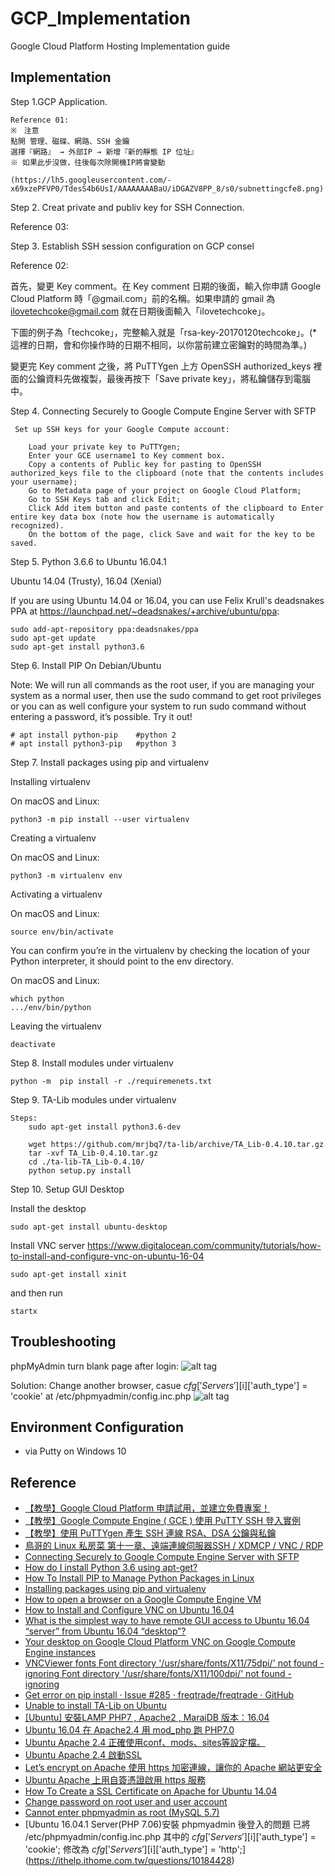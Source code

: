 # GCP_lmplementation
Google Cloud Platform Hosting Implementation guide

## Implementation
Step 1.GCP Application. 
``` 
Reference 01:
※　注意
點開 管理、磁碟、網路、SSH 金鑰
選擇『網路』 → 外部IP → 新增『新的靜態 IP 位址』
※ 如果此步沒做，往後每次除開機IP將會變動

(https://lh5.googleusercontent.com/-x69xzePFVP0/TdesS4b6UsI/AAAAAAAABaU/iDGAZV8PP_8/s0/subnettingcfe8.png)

``` 

Step 2. Creat private and publiv key for SSH Connection.

Reference 03:


Step 3. Establish SSH session configuration on GCP consel

Reference 02:

首先，變更 Key comment。在 Key comment 日期的後面，輸入你申請 Google Cloud Platform 時「@gmail.com」前的名稱。如果申請的 gmail 為 ilovetechcoke@gmail.com 就在日期後面輸入「ilovetechcoke」。

下圖的例子為「techcoke」，完整輸入就是「rsa-key-20170120techcoke」。(* 這裡的日期，會和你操作時的日期不相同，以你當前建立密鑰對的時間為準。)

變更完 Key comment 之後，將 PuTTYgen 上方 OpenSSH authorized_keys 裡面的公鑰資料先做複製，最後再按下「Save private key」，將私鑰儲存到電腦中。


Step 4. Connecting Securely to Google Compute Engine Server with SFTP
``` 
 Set up SSH keys for your Google Compute account:

    Load your private key to PuTTYgen;
    Enter your GCE username1 to Key comment box.
    Copy a contents of Public key for pasting to OpenSSH authorized_keys file to the clipboard (note that the contents includes your username);
    Go to Metadata page of your project on Google Cloud Platform;
    Go to SSH Keys tab and click Edit;
    Click Add item button and paste contents of the clipboard to Enter entire key data box (note how the username is automatically recognized).
    On the bottom of the page, click Save and wait for the key to be saved.
``` 

Step 5. Python 3.6.6 to Ubuntu 16.04.1
 
Ubuntu 14.04 (Trusty), 16.04 (Xenial)

If you are using Ubuntu 14.04 or 16.04, 
you can use Felix Krull's deadsnakes PPA at https://launchpad.net/~deadsnakes/+archive/ubuntu/ppa:

``` 
sudo add-apt-repository ppa:deadsnakes/ppa
sudo apt-get update
sudo apt-get install python3.6
``` 
 

Step 6. Install PIP On Debian/Ubuntu

Note: We will run all commands as the root user, if you are managing your system as a normal user, then use the sudo command to get root privileges or you can as well configure your system to run sudo command without entering a password, it’s possible. Try it out!

``` 
# apt install python-pip	#python 2
# apt install python3-pip	#python 3
``` 

Step 7. Install packages using pip and virtualenv

Installing virtualenv

On macOS and Linux:
```
python3 -m pip install --user virtualenv
```

Creating a virtualenv

On macOS and Linux:
```
python3 -m virtualenv env
```

Activating a virtualenv

On macOS and Linux:
```
source env/bin/activate
```
You can confirm you’re in the virtualenv by checking the location of your Python interpreter, it should point to the env directory.

On macOS and Linux:
```
which python
.../env/bin/python
```

Leaving the virtualenv

```
deactivate
```

Step 8. Install modules under virtualenv
```
python -m  pip install -r ./requiremenets.txt

```

Step 9. TA-Lib modules under virtualenv
```
Steps:
    sudo apt-get install python3.6-dev

    wget https://github.com/mrjbq7/ta-lib/archive/TA_Lib-0.4.10.tar.gz
    tar -xvf TA_Lib-0.4.10.tar.gz
    cd ./ta-lib-TA_Lib-0.4.10/
    python setup.py install

```

Step 10. Setup GUI Desktop

Install the desktop
```
sudo apt-get install ubuntu-desktop
```

Install VNC server
https://www.digitalocean.com/community/tutorials/how-to-install-and-configure-vnc-on-ubuntu-16-04

```
sudo apt-get install xinit
```

and then run
```
startx
```

## Troubleshooting
phpMyAdmin turn blank page after login:
![alt tag](https://i.imgur.com/JgJiKyL.jpg)

Solution: Change another browser, casue $cfg['Servers'][$i]['auth_type'] = 'cookie' at /etc/phpmyadmin/config.inc.php
![alt tag](https://i.imgur.com/VdXMfaa.jpg)




## Environment Configuration
* via Putty on Windows 10

## Reference 
* [【教學】Google Cloud Platform 申請試用，並建立免費專案！](https://izo.tw/gcp-apply/)
* [【教學】Google Compute Engine ( GCE ) 使用 PuTTY SSH 登入實例](https://www.techcoke.com/2017/01/google-compute-engine-putty-ssh-instances.html)
* [【教學】使用 PuTTYgen 產生 SSH 連線 RSA、DSA 公鑰與私鑰](https://www.techcoke.com/2017/01/puttygen-ssh-rsa-dsa-public-private-key-pair.html)
* [鳥哥的 Linux 私房菜 第十一章、遠端連線伺服器SSH / XDMCP / VNC / RDP](http://linux.vbird.org/linux_server/0310telnetssh.php) 
* [Connecting Securely to Google Compute Engine Server with SFTP](https://winscp.net/eng/docs/guide_google_compute_engine)
* [How do I install Python 3.6 using apt-get?](https://askubuntu.com/questions/865554/how-do-i-install-python-3-6-using-apt-get)
* [How To Install PIP to Manage Python Packages in Linux](https://www.tecmint.com/install-pip-in-linux/)
* [Installing packages using pip and virtualenv](https://packaging.python.org/guides/installing-using-pip-and-virtualenv/#creating-a-virtualenv)
* [How to open a browser on a Google Compute Engine VM](https://stackoverflow.com/questions/46207046/how-to-open-a-browser-on-a-google-compute-engine-vm)
* [How to Install and Configure VNC on Ubuntu 16.04 ](https://www.digitalocean.com/community/tutorials/how-to-install-and-configure-vnc-on-ubuntu-16-04)
* [What is the simplest way to have remote GUI access to Ubuntu 16.04 “server” from Ubuntu 16.04 “desktop”?](https://askubuntu.com/questions/886313/what-is-the-simplest-way-to-have-remote-gui-access-to-ubuntu-16-04-server-from) 
* [Your desktop on Google Cloud Platform VNC on Google Compute Engine instances](https://medium.com/google-cloud/linux-gui-on-the-google-cloud-platform-800719ab27c5)
* [VNCViewer fonts Font directory '/usr/share/fonts/X11/75dpi/' not found - ignoring Font directory '/usr/share/fonts/X11/100dpi/' not found - ignoring](https://raspberrypi.stackexchange.com/questions/10452/vncviewer-fonts)
* [Get error on pip install · Issue #285 · freqtrade/freqtrade · GitHub](https://github.com/freqtrade/freqtrade/issues/285)
* [Unable to install TA-Lib on Ubuntu](https://stackoverflow.com/questions/45406213/unable-to-install-ta-lib-on-ubuntu)
* [[Ubuntu] 安裝LAMP PHP7 , Apache2 , MaraiDB 版本：16.04](http://holmes.logdown.com/posts/734144-linux-ubuntu-install-ubuntu-1604-lamp-php7-apache2-maraidb)
* [Ubuntu 16.04 在 Apache2.4 用 mod_php 跑 PHP7.0 ](https://shazi.info/ubuntu-16-04-%E5%9C%A8-apache2-4-%E7%94%A8-mod_php-%E8%B7%91-php7-0/)
* [Ubuntu Apache 2.4 正確使用conf、mods、sites等設定檔。](http://mickey-tang.blogspot.com/2018/04/ubuntu-apache-24-confmodssites.html)
* [Ubuntu Apache 2.4 啟動SSL ](http://mickey-tang.blogspot.com/2015/08/ubuntu-apache-24-ssl.html)
* [Let’s encrypt on Apache 使用 https 加密連線，讓你的 Apache 網站更安全](https://ccnrz.wordpress.com/2017/05/19/lets-encrypt-on-apache/)
* [Ubuntu Apache 上用自簽憑證啟用 https 服務](https://ccnrz.wordpress.com/2017/05/04/%E5%9C%A8-ubuntu-apache-%E4%B8%8A%E5%95%9F%E7%94%A8-https-%E8%87%AA%E7%B0%BD%E6%86%91%E8%AD%89/)
* [How To Create a SSL Certificate on Apache for Ubuntu 14.04 ](https://www.digitalocean.com/community/tutorials/how-to-create-a-ssl-certificate-on-apache-for-ubuntu-14-04)
* [Change password on root user and user account](https://askubuntu.com/questions/423942/change-password-on-root-user-and-user-account)
* [Cannot enter phpmyadmin as root (MySQL 5.7)](https://askubuntu.com/questions/763336/cannot-enter-phpmyadmin-as-root-mysql-5-7)
* [Ubuntu 16.04.1 Server(PHP 7.06)安裝 phpmyadmin 後登入的問題 已將 /etc/phpmyadmin/config.inc.php 其中的 $cfg['Servers'][$i]['auth_type'] = 'cookie'; 修改為 $cfg['Servers'][$i]['auth_type'] = 'http';](https://ithelp.ithome.com.tw/questions/10184428)
